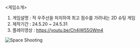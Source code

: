 <게임소개>

1. 게임설명 : 적 우주선을 처치하여 최고 점수를 가려내는 2D 슈팅 게임
2. 제작기간 : 24.5.20 ~ 24.5.31
3. 플레이영상 : https://youtu.be/Ch4jW55GWm4

![Space Shooting](https://github.com/user-attachments/assets/501b56ed-56eb-44e9-86c6-e9e0524b9c49)

